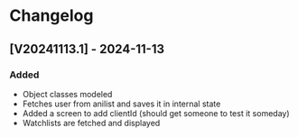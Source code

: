 # Changelog

## [V20241113.1] - 2024-11-13

### Added

* Object classes modeled
* Fetches user from anilist and saves it in internal state
* Added a screen to add clientId (should get someone to test it someday)
* Watchlists are fetched and displayed